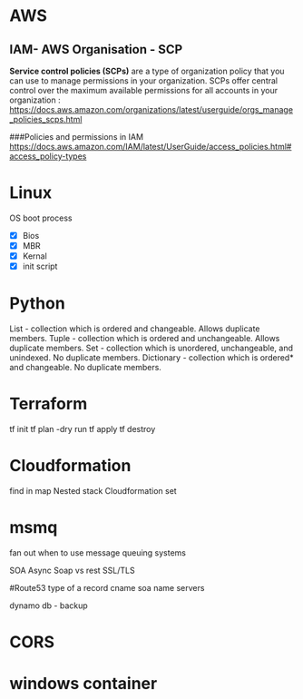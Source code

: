 # AWS
## IAM- AWS Organisation - SCP 
**Service control policies (SCPs)** are a type of organization policy that you can use to manage permissions in your organization. SCPs offer central control over the maximum available permissions for all accounts in your organization : https://docs.aws.amazon.com/organizations/latest/userguide/orgs_manage_policies_scps.html

###Policies and permissions in IAM
https://docs.aws.amazon.com/IAM/latest/UserGuide/access_policies.html#access_policy-types

# Linux
OS boot process
- [x] Bios
- [x] MBR
- [x] Kernal
- [x] init script

# Python
List -  collection which is ordered and changeable. Allows duplicate members.
Tuple - collection which is ordered and unchangeable. Allows duplicate members.
Set -  collection which is unordered, unchangeable, and unindexed. No duplicate members.
Dictionary -  collection which is ordered* and changeable. No duplicate members.

# Terraform
tf init
tf plan
-dry run
tf apply
tf destroy

# Cloudformation
find in map
Nested stack
Cloudformation set

# msmq
fan out
when to use message queuing systems

SOA
Async
Soap vs rest
SSL/TLS

#Route53
type of 
a record
cname
soa
name servers

dynamo db - backup

# CORS

# windows container






